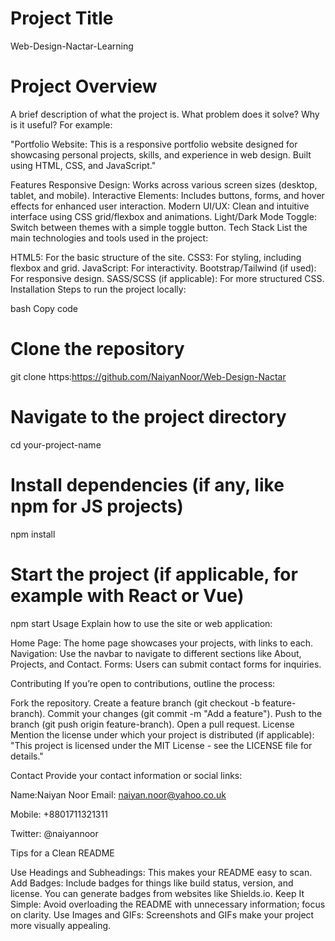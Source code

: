 # Project Title
Web-Design-Nactar-Learning

# Project Overview
A brief description of what the project is. What problem does it solve? Why is it useful? For example:

"Portfolio Website: This is a responsive portfolio website designed for showcasing personal projects, skills, and experience in web design. Built using HTML, CSS, and JavaScript."

Features
Responsive Design: Works across various screen sizes (desktop, tablet, and mobile).
Interactive Elements: Includes buttons, forms, and hover effects for enhanced user interaction.
Modern UI/UX: Clean and intuitive interface using CSS grid/flexbox and animations.
Light/Dark Mode Toggle: Switch between themes with a simple toggle button.
Tech Stack
List the main technologies and tools used in the project:

HTML5: For the basic structure of the site.
CSS3: For styling, including flexbox and grid.
JavaScript: For interactivity.
Bootstrap/Tailwind (if used): For responsive design.
SASS/SCSS (if applicable): For more structured CSS.
Installation
Steps to run the project locally:

bash
Copy code
# Clone the repository
git clone https:https://github.com/NaiyanNoor/Web-Design-Nactar

# Navigate to the project directory
cd your-project-name

# Install dependencies (if any, like npm for JS projects)
npm install

# Start the project (if applicable, for example with React or Vue)
npm start
Usage
Explain how to use the site or web application:

Home Page: The home page showcases your projects, with links to each.
Navigation: Use the navbar to navigate to different sections like About, Projects, and Contact.
Forms: Users can submit contact forms for inquiries.

Contributing
If you’re open to contributions, outline the process:

Fork the repository.
Create a feature branch (git checkout -b feature-branch).
Commit your changes (git commit -m "Add a feature").
Push to the branch (git push origin feature-branch).
Open a pull request.
License
Mention the license under which your project is distributed (if applicable): "This project is licensed under the MIT License - see the LICENSE file for details."

Contact
Provide your contact information or social links:

Name:Naiyan Noor
Email: naiyan.noor@yahoo.co.uk

Mobile: +8801711321311

Twitter: @naiyannoor

Tips for a Clean README

Use Headings and Subheadings: This makes your README easy to scan.
Add Badges: Include badges for things like build status, version, and license. You can generate badges from websites like Shields.io.
Keep It Simple: Avoid overloading the README with unnecessary information; focus on clarity.
Use Images and GIFs: Screenshots and GIFs make your project more visually appealing.
